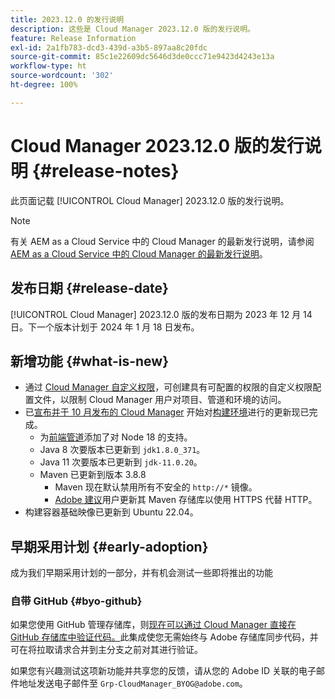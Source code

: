 ```yaml
---
title: 2023.12.0 的发行说明
description: 这些是 Cloud Manager 2023.12.0 版的发行说明。
feature: Release Information
exl-id: 2a1fb783-dcd3-439d-a3b5-897aa8c20fdc
source-git-commit: 85c1e22609dc5646d3de0ccc71e9423d4243e13a
workflow-type: ht
source-wordcount: '302'
ht-degree: 100%

---
```


# Cloud Manager 2023.12.0 版的发行说明 {#release-notes}

此页面记载 [!UICONTROL Cloud Manager] 2023.12.0 版的发行说明。

>[!NOTE]
>
>有关 AEM as a Cloud Service 中的 Cloud Manager 的最新发行说明，请参阅 [AEM as a Cloud Service 中的 Cloud Manager 的最新发行说明](https://experienceleague.adobe.com/docs/experience-manager-cloud-service/content/implementing/using-cloud-manager/release-notes-cloud-manager/release-notes-cm-current.html)。

## 发布日期 {#release-date}

[!UICONTROL Cloud Manager] 2023.12.0 版的发布日期为 2023 年 12 月 14 日。下一个版本计划于 2024 年 1 月 18 日发布。

## 新增功能 {#what-is-new}

* 通过 [Cloud Manager 自定义权限](/help/using/custom-permissions.md)，可创建具有可配置的权限的自定义权限配置文件，以限制 Cloud Manager 用户对项目、管道和环境的访问。
* 已[宣布并于 10 月发布的 Cloud Manager](/help/release-notes/2023/2023-10-0.md) 开始对[构建环境](/help/getting-started/build-environment.md)进行的更新现已完成。
   * 为[前端管道](/help/overview/ci-cd-pipelines.md)添加了对 Node 18 的支持。
   * Java 8 次要版本已更新到 `jdk1.8.0_371`。
   * Java 11 次要版本已更新到 `jdk-11.0.20`。
   * Maven 已更新到版本 3.8.8
      * Maven 现在默认禁用所有不安全的 `http://*` 镜像。
      * [Adobe 建议](/help/getting-started/build-environment.md#https-maven)用户更新其 Maven 存储库以使用 HTTPS 代替 HTTP。
* 构建容器基础映像已更新到 Ubuntu 22.04。

## 早期采用计划 {#early-adoption}

成为我们早期采用计划的一部分，并有机会测试一些即将推出的功能

### 自带 GitHub {#byo-github}

如果您使用 GitHub 管理存储库，则[现在可以通过 Cloud Manager 直接在 GitHub 存储库中验证代码。](/help/managing-code/private-repositories.md)此集成使您无需始终与 Adobe 存储库同步代码，并可在将拉取请求合并到主分支之前对其进行验证。

如果您有兴趣测试这项新功能并共享您的反馈，请从您的 Adobe ID 关联的电子邮件地址发送电子邮件至 `Grp-CloudManager_BYOG@adobe.com`。
